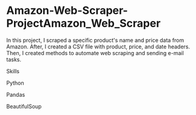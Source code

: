 # Amazon-Web-Scraper-ProjectAmazon_Web_Scraper
In this project, I scraped a specific product's name and price data from Amazon. After, I created a CSV file with product, price, and date headers. Then, I created methods to automate web scraping and sending e-mail tasks.

Skills

Python

Pandas

BeautifulSoup
